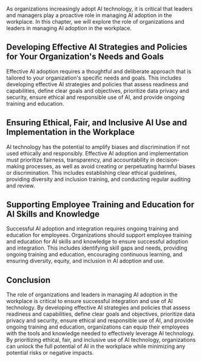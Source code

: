 
As organizations increasingly adopt AI technology, it is critical that leaders and managers play a proactive role in managing AI adoption in the workplace. In this chapter, we will explore the role of organizations and leaders in managing AI adoption in the workplace.

Developing Effective AI Strategies and Policies for Your Organization's Needs and Goals
---------------------------------------------------------------------------------------

Effective AI adoption requires a thoughtful and deliberate approach that is tailored to your organization's specific needs and goals. This includes developing effective AI strategies and policies that assess readiness and capabilities, define clear goals and objectives, prioritize data privacy and security, ensure ethical and responsible use of AI, and provide ongoing training and education.

Ensuring Ethical, Fair, and Inclusive AI Use and Implementation in the Workplace
--------------------------------------------------------------------------------

AI technology has the potential to amplify biases and discrimination if not used ethically and responsibly. Effective AI adoption and implementation must prioritize fairness, transparency, and accountability in decision-making processes, as well as avoid creating or perpetuating harmful biases or discrimination. This includes establishing clear ethical guidelines, providing diversity and inclusion training, and conducting regular auditing and review.

Supporting Employee Training and Education for AI Skills and Knowledge
----------------------------------------------------------------------

Successful AI adoption and integration requires ongoing training and education for employees. Organizations should support employee training and education for AI skills and knowledge to ensure successful adoption and integration. This includes identifying skill gaps and needs, providing ongoing training and education, encouraging continuous learning, and ensuring diversity, equity, and inclusion in AI adoption and use.

Conclusion
----------

The role of organizations and leaders in managing AI adoption in the workplace is critical to ensure successful integration and use of AI technology. By developing effective AI strategies and policies that assess readiness and capabilities, define clear goals and objectives, prioritize data privacy and security, ensure ethical and responsible use of AI, and provide ongoing training and education, organizations can equip their employees with the tools and knowledge needed to effectively leverage AI technology. By prioritizing ethical, fair, and inclusive use of AI technology, organizations can unlock the full potential of AI in the workplace while minimizing any potential risks or negative impacts.

